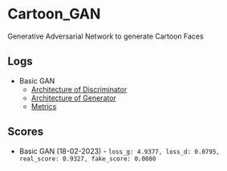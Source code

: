# Cartoon_GAN
Generative Adversarial Network to generate Cartoon Faces

## Logs
- Basic GAN
  - [Architecture of Discriminator](./Logs/BasicGAN/D.pth)
  - [Architecture of Generator](./Logs/BasicGAN/G.pth)
  - [Metrics](./Logs/BasicGAN/BasicGAN.pickle)


## Scores
- Basic GAN (18-02-2023) - `loss_g: 4.9377, loss_d: 0.0795, real_score: 0.9327, fake_score: 0.0080`